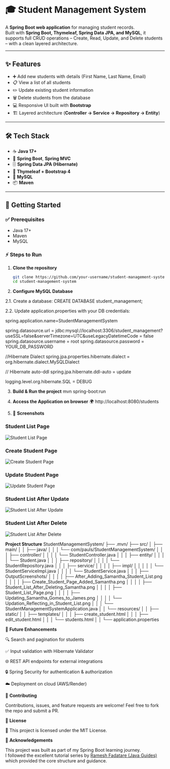 # 🎓 Student Management System  

A **Spring Boot web application** for managing student records.  
Built with **Spring Boot, Thymeleaf, Spring Data JPA, and MySQL**, it supports full CRUD operations – Create, Read, Update, and Delete students – with a clean layered architecture.

---

## ✨ Features
- ➕ Add new students with details (First Name, Last Name, Email)
- 📋 View a list of all students
- ✏️ Update existing student information
- 🗑️ Delete students from the database
- 💻 Responsive UI built with **Bootstrap**
- 🏗️ Layered architecture (**Controller → Service → Repository → Entity**)

---

## 🛠️ Tech Stack
- ☕ **Java 17+**
- 🌱 **Spring Boot**, **Spring MVC**
- 🗄️ **Spring Data JPA (Hibernate)**  
- 🎨 **Thymeleaf + Bootstrap 4**  
- 🐬 **MySQL**  
- 📦 **Maven**

---

## 🚀 Getting Started

### ✅ Prerequisites
- Java 17+
- Maven
- MySQL

### ⚡ Steps to Run

1. **Clone the repository**
   ```bash
   git clone https://github.com/your-username/student-management-system.git
   cd student-management-system
   
2. **Configure MySQL Database**

2.1. Create a database: CREATE DATABASE student_management;

2.2. Update application.properties with your DB credentials:

spring.application.name=StudentManagementSystem

spring.datasource.url = jdbc:mysql://localhost:3306/student_management?useSSL=false&serverTimezone=UTC&useLegacyDatetimeCode = false
spring.datasource.username = root
spring.datasource.password = YOUR_DB_PASSWORD

//Hibernate Dialect
spring.jpa.properties.hibernate.dialect = org.hibernate.dialect.MySQLDialect

// Hibernate auto-ddl
spring.jpa.hibernate.ddl-auto = update

logging.level.org.hibernate.SQL = DEBUG

3. **Build & Run the project**
mvn spring-boot:run

4. **Access the Application on browser**
🌍 http://localhost:8080/students

5. 📸 **Screenshots**

### Student List Page
![Student List Page](OutputScreenshots/Student_List_Page.png)

### Create Student Page
![Create Student Page](OutputScreenshots/Create_Student_Page_Added_Samantha.png)

### Update Student Page
![Update Student Page](OutputScreenshots/Updating_Samantha_Gomes_to_James.png)

### Student List After Update
![Student List After Update](OutputScreenshots/Updation_Reflecting_in_Student_List.png)

### Student List After Delete
![Student List After Delete](OutputScreenshots/Student_List_After_Deleting_Samantha.png)



**Project Structure**
   StudentManagementSystem/
├── .mvn/
├── src/
│ ├── main/
│ │ ├── java/
│ │ │ └── com/pauls/StudentManagementSystem/
│ │ │ ├── controller/
│ │ │ │ └── StudentController.java
│ │ │ ├── entity/
│ │ │ │ └── Student.java
│ │ │ ├── repository/
│ │ │ │ └── StudentRepository.java
│ │ │ ├── service/
│ │ │ │ ├── impl/
│ │ │ │ │ └── StudentServiceImpl.java
│ │ │ │ └── StudentService.java
│ │ │ ├── OutputScreenshots/
│ │ │ │ ├── After_Adding_Samantha_Student_List.png
│ │ │ │ ├── Create_Student_Page_Added_Samantha.png
│ │ │ │ ├── Student_List_After_Deleting_Samantha.png
│ │ │ │ ├── Student_List_Page.png
│ │ │ │ ├── Updating_Samantha_Gomes_to_James.png
│ │ │ │ └── Updation_Reflecting_in_Student_List.png
│ │ │ └── StudentManagementSystemApplication.java
│ │ └── resources/
│ │ ├── static/
│ │ ├── templates/
│ │ │ ├── create_student.html
│ │ │ ├── edit_student.html
│ │ │ └── students.html
│ │ └── application.properties

🔮 **Future Enhancements**

🔍 Search and pagination for students

✅ Input validation with Hibernate Validator

🌐 REST API endpoints for external integrations

🔒 Spring Security for authentication & authorization

☁️ Deployment on cloud (AWS/Render)

🤝 **Contributing**

Contributions, issues, and feature requests are welcome!
Feel free to fork the repo and submit a PR.

📜 **License**

📝 This project is licensed under the MIT License.

🙏 **Acknowledgements**

This project was built as part of my Spring Boot learning journey.  
I followed the excellent tutorial series by [Ramesh Fadatare (Java Guides)](https://www.youtube.com/c/JavaGuides) which provided the core structure and guidance.  

